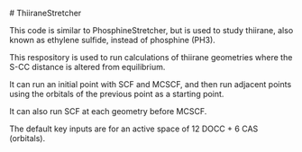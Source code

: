 \# ThiiraneStretcher

This code is similar to PhosphineStretcher, but is used to study thiirane, also known as ethylene sulfide, instead of phosphine (PH3).



This respository is used to run calculations of thiirane geometries where the S-CC distance is altered from equilibrium.

It can run an initial point with SCF and MCSCF, and then run adjacent points using the orbitals of the previous point as a starting point.

It can also run SCF at each geometry before MCSCF.

The default key inputs are for an active space of 12 DOCC + 6 CAS (orbitals).

